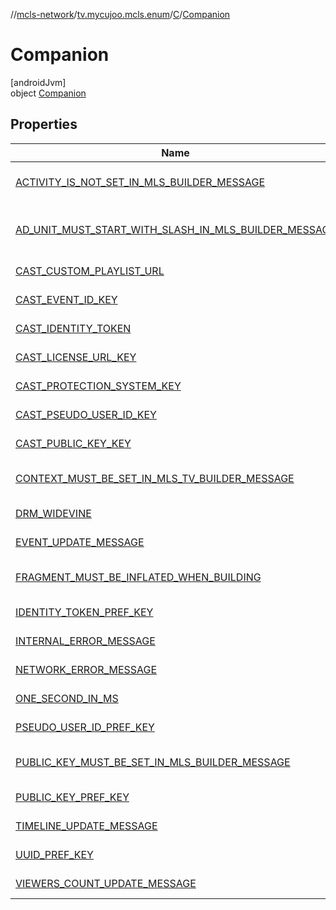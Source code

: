 //[mcls-network](../../../../index.md)/[tv.mycujoo.mcls.enum](../../index.md)/[C](../index.md)/[Companion](index.md)

# Companion

[androidJvm]\
object [Companion](index.md)

## Properties

| Name | Summary |
|---|---|
| [ACTIVITY_IS_NOT_SET_IN_MLS_BUILDER_MESSAGE](-a-c-t-i-v-i-t-y_-i-s_-n-o-t_-s-e-t_-i-n_-m-l-s_-b-u-i-l-d-e-r_-m-e-s-s-a-g-e.md) | [androidJvm]<br>const val [ACTIVITY_IS_NOT_SET_IN_MLS_BUILDER_MESSAGE](-a-c-t-i-v-i-t-y_-i-s_-n-o-t_-s-e-t_-i-n_-m-l-s_-b-u-i-l-d-e-r_-m-e-s-s-a-g-e.md): [String](https://kotlinlang.org/api/latest/jvm/stdlib/kotlin/-string/index.html) |
| [AD_UNIT_MUST_START_WITH_SLASH_IN_MLS_BUILDER_MESSAGE](-a-d_-u-n-i-t_-m-u-s-t_-s-t-a-r-t_-w-i-t-h_-s-l-a-s-h_-i-n_-m-l-s_-b-u-i-l-d-e-r_-m-e-s-s-a-g-e.md) | [androidJvm]<br>const val [AD_UNIT_MUST_START_WITH_SLASH_IN_MLS_BUILDER_MESSAGE](-a-d_-u-n-i-t_-m-u-s-t_-s-t-a-r-t_-w-i-t-h_-s-l-a-s-h_-i-n_-m-l-s_-b-u-i-l-d-e-r_-m-e-s-s-a-g-e.md): [String](https://kotlinlang.org/api/latest/jvm/stdlib/kotlin/-string/index.html) |
| [CAST_CUSTOM_PLAYLIST_URL](-c-a-s-t_-c-u-s-t-o-m_-p-l-a-y-l-i-s-t_-u-r-l.md) | [androidJvm]<br>const val [CAST_CUSTOM_PLAYLIST_URL](-c-a-s-t_-c-u-s-t-o-m_-p-l-a-y-l-i-s-t_-u-r-l.md): [String](https://kotlinlang.org/api/latest/jvm/stdlib/kotlin/-string/index.html) |
| [CAST_EVENT_ID_KEY](-c-a-s-t_-e-v-e-n-t_-i-d_-k-e-y.md) | [androidJvm]<br>const val [CAST_EVENT_ID_KEY](-c-a-s-t_-e-v-e-n-t_-i-d_-k-e-y.md): [String](https://kotlinlang.org/api/latest/jvm/stdlib/kotlin/-string/index.html) |
| [CAST_IDENTITY_TOKEN](-c-a-s-t_-i-d-e-n-t-i-t-y_-t-o-k-e-n.md) | [androidJvm]<br>const val [CAST_IDENTITY_TOKEN](-c-a-s-t_-i-d-e-n-t-i-t-y_-t-o-k-e-n.md): [String](https://kotlinlang.org/api/latest/jvm/stdlib/kotlin/-string/index.html) |
| [CAST_LICENSE_URL_KEY](-c-a-s-t_-l-i-c-e-n-s-e_-u-r-l_-k-e-y.md) | [androidJvm]<br>const val [CAST_LICENSE_URL_KEY](-c-a-s-t_-l-i-c-e-n-s-e_-u-r-l_-k-e-y.md): [String](https://kotlinlang.org/api/latest/jvm/stdlib/kotlin/-string/index.html) |
| [CAST_PROTECTION_SYSTEM_KEY](-c-a-s-t_-p-r-o-t-e-c-t-i-o-n_-s-y-s-t-e-m_-k-e-y.md) | [androidJvm]<br>const val [CAST_PROTECTION_SYSTEM_KEY](-c-a-s-t_-p-r-o-t-e-c-t-i-o-n_-s-y-s-t-e-m_-k-e-y.md): [String](https://kotlinlang.org/api/latest/jvm/stdlib/kotlin/-string/index.html) |
| [CAST_PSEUDO_USER_ID_KEY](-c-a-s-t_-p-s-e-u-d-o_-u-s-e-r_-i-d_-k-e-y.md) | [androidJvm]<br>const val [CAST_PSEUDO_USER_ID_KEY](-c-a-s-t_-p-s-e-u-d-o_-u-s-e-r_-i-d_-k-e-y.md): [String](https://kotlinlang.org/api/latest/jvm/stdlib/kotlin/-string/index.html) |
| [CAST_PUBLIC_KEY_KEY](-c-a-s-t_-p-u-b-l-i-c_-k-e-y_-k-e-y.md) | [androidJvm]<br>const val [CAST_PUBLIC_KEY_KEY](-c-a-s-t_-p-u-b-l-i-c_-k-e-y_-k-e-y.md): [String](https://kotlinlang.org/api/latest/jvm/stdlib/kotlin/-string/index.html) |
| [CONTEXT_MUST_BE_SET_IN_MLS_TV_BUILDER_MESSAGE](-c-o-n-t-e-x-t_-m-u-s-t_-b-e_-s-e-t_-i-n_-m-l-s_-t-v_-b-u-i-l-d-e-r_-m-e-s-s-a-g-e.md) | [androidJvm]<br>const val [CONTEXT_MUST_BE_SET_IN_MLS_TV_BUILDER_MESSAGE](-c-o-n-t-e-x-t_-m-u-s-t_-b-e_-s-e-t_-i-n_-m-l-s_-t-v_-b-u-i-l-d-e-r_-m-e-s-s-a-g-e.md): [String](https://kotlinlang.org/api/latest/jvm/stdlib/kotlin/-string/index.html) |
| [DRM_WIDEVINE](-d-r-m_-w-i-d-e-v-i-n-e.md) | [androidJvm]<br>const val [DRM_WIDEVINE](-d-r-m_-w-i-d-e-v-i-n-e.md): [String](https://kotlinlang.org/api/latest/jvm/stdlib/kotlin/-string/index.html) |
| [EVENT_UPDATE_MESSAGE](-e-v-e-n-t_-u-p-d-a-t-e_-m-e-s-s-a-g-e.md) | [androidJvm]<br>const val [EVENT_UPDATE_MESSAGE](-e-v-e-n-t_-u-p-d-a-t-e_-m-e-s-s-a-g-e.md): [String](https://kotlinlang.org/api/latest/jvm/stdlib/kotlin/-string/index.html) |
| [FRAGMENT_MUST_BE_INFLATED_WHEN_BUILDING](-f-r-a-g-m-e-n-t_-m-u-s-t_-b-e_-i-n-f-l-a-t-e-d_-w-h-e-n_-b-u-i-l-d-i-n-g.md) | [androidJvm]<br>const val [FRAGMENT_MUST_BE_INFLATED_WHEN_BUILDING](-f-r-a-g-m-e-n-t_-m-u-s-t_-b-e_-i-n-f-l-a-t-e-d_-w-h-e-n_-b-u-i-l-d-i-n-g.md): [String](https://kotlinlang.org/api/latest/jvm/stdlib/kotlin/-string/index.html) |
| [IDENTITY_TOKEN_PREF_KEY](-i-d-e-n-t-i-t-y_-t-o-k-e-n_-p-r-e-f_-k-e-y.md) | [androidJvm]<br>const val [IDENTITY_TOKEN_PREF_KEY](-i-d-e-n-t-i-t-y_-t-o-k-e-n_-p-r-e-f_-k-e-y.md): [String](https://kotlinlang.org/api/latest/jvm/stdlib/kotlin/-string/index.html) |
| [INTERNAL_ERROR_MESSAGE](-i-n-t-e-r-n-a-l_-e-r-r-o-r_-m-e-s-s-a-g-e.md) | [androidJvm]<br>const val [INTERNAL_ERROR_MESSAGE](-i-n-t-e-r-n-a-l_-e-r-r-o-r_-m-e-s-s-a-g-e.md): [String](https://kotlinlang.org/api/latest/jvm/stdlib/kotlin/-string/index.html) |
| [NETWORK_ERROR_MESSAGE](-n-e-t-w-o-r-k_-e-r-r-o-r_-m-e-s-s-a-g-e.md) | [androidJvm]<br>const val [NETWORK_ERROR_MESSAGE](-n-e-t-w-o-r-k_-e-r-r-o-r_-m-e-s-s-a-g-e.md): [String](https://kotlinlang.org/api/latest/jvm/stdlib/kotlin/-string/index.html) |
| [ONE_SECOND_IN_MS](-o-n-e_-s-e-c-o-n-d_-i-n_-m-s.md) | [androidJvm]<br>const val [ONE_SECOND_IN_MS](-o-n-e_-s-e-c-o-n-d_-i-n_-m-s.md): [Long](https://kotlinlang.org/api/latest/jvm/stdlib/kotlin/-long/index.html) = 1000 |
| [PSEUDO_USER_ID_PREF_KEY](-p-s-e-u-d-o_-u-s-e-r_-i-d_-p-r-e-f_-k-e-y.md) | [androidJvm]<br>const val [PSEUDO_USER_ID_PREF_KEY](-p-s-e-u-d-o_-u-s-e-r_-i-d_-p-r-e-f_-k-e-y.md): [String](https://kotlinlang.org/api/latest/jvm/stdlib/kotlin/-string/index.html) |
| [PUBLIC_KEY_MUST_BE_SET_IN_MLS_BUILDER_MESSAGE](-p-u-b-l-i-c_-k-e-y_-m-u-s-t_-b-e_-s-e-t_-i-n_-m-l-s_-b-u-i-l-d-e-r_-m-e-s-s-a-g-e.md) | [androidJvm]<br>const val [PUBLIC_KEY_MUST_BE_SET_IN_MLS_BUILDER_MESSAGE](-p-u-b-l-i-c_-k-e-y_-m-u-s-t_-b-e_-s-e-t_-i-n_-m-l-s_-b-u-i-l-d-e-r_-m-e-s-s-a-g-e.md): [String](https://kotlinlang.org/api/latest/jvm/stdlib/kotlin/-string/index.html) |
| [PUBLIC_KEY_PREF_KEY](-p-u-b-l-i-c_-k-e-y_-p-r-e-f_-k-e-y.md) | [androidJvm]<br>const val [PUBLIC_KEY_PREF_KEY](-p-u-b-l-i-c_-k-e-y_-p-r-e-f_-k-e-y.md): [String](https://kotlinlang.org/api/latest/jvm/stdlib/kotlin/-string/index.html) |
| [TIMELINE_UPDATE_MESSAGE](-t-i-m-e-l-i-n-e_-u-p-d-a-t-e_-m-e-s-s-a-g-e.md) | [androidJvm]<br>const val [TIMELINE_UPDATE_MESSAGE](-t-i-m-e-l-i-n-e_-u-p-d-a-t-e_-m-e-s-s-a-g-e.md): [String](https://kotlinlang.org/api/latest/jvm/stdlib/kotlin/-string/index.html) |
| [UUID_PREF_KEY](-u-u-i-d_-p-r-e-f_-k-e-y.md) | [androidJvm]<br>const val [UUID_PREF_KEY](-u-u-i-d_-p-r-e-f_-k-e-y.md): [String](https://kotlinlang.org/api/latest/jvm/stdlib/kotlin/-string/index.html) |
| [VIEWERS_COUNT_UPDATE_MESSAGE](-v-i-e-w-e-r-s_-c-o-u-n-t_-u-p-d-a-t-e_-m-e-s-s-a-g-e.md) | [androidJvm]<br>const val [VIEWERS_COUNT_UPDATE_MESSAGE](-v-i-e-w-e-r-s_-c-o-u-n-t_-u-p-d-a-t-e_-m-e-s-s-a-g-e.md): [String](https://kotlinlang.org/api/latest/jvm/stdlib/kotlin/-string/index.html) |
